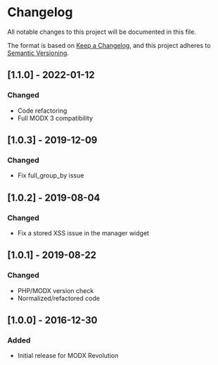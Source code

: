 # Changelog

All notable changes to this project will be documented in this file.

The format is based on [Keep a Changelog](https://keepachangelog.com/en/1.0.0/),
and this project adheres to [Semantic Versioning](https://semver.org/spec/v2.0.0.html).

## [1.1.0] - 2022-01-12

### Changed

- Code refactoring
- Full MODX 3 compatibility

## [1.0.3] - 2019-12-09

### Changed

- Fix full_group_by issue

## [1.0.2] - 2019-08-04

### Changed

- Fix a stored XSS issue in the manager widget

## [1.0.1] - 2019-08-22

### Changed

- PHP/MODX version check
- Normalized/refactored code 

## [1.0.0] - 2016-12-30

### Added

- Initial release for MODX Revolution
